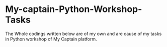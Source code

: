 # My-captain-Python-Workshop-Tasks
The Whole codings written below are of my own and are cause of my tasks in Python workshop of My Captain platform.
